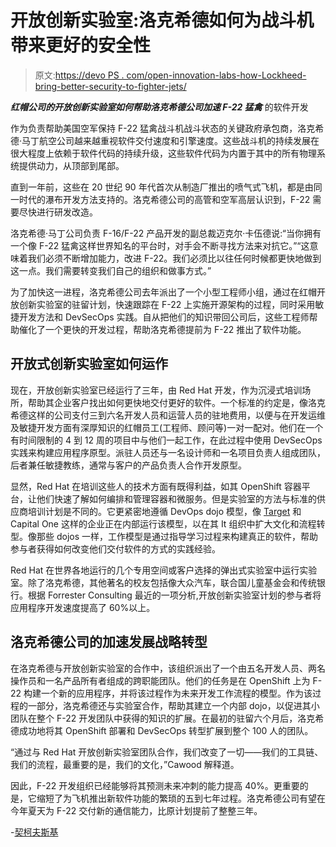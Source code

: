 # 开放创新实验室:洛克希德如何为战斗机带来更好的安全性

> 原文:[https://devo PS . com/open-innovation-labs-how-Lockheed-bring-better-security-to-fighter-jets/](https://devops.com/open-innovation-labs-how-lockheed-brought-better-security-to-fighter-jets/)

***红帽公司的开放创新实验室如何帮助洛克希德公司加速 F-22 猛禽*** 的软件开发

作为负责帮助美国空军保持 F-22 猛禽战斗机战斗状态的关键政府承包商，洛克希德·马丁航空公司越来越重视软件交付速度和引擎速度。这些战斗机的持续发展在很大程度上依赖于软件代码的持续升级，这些软件代码为内置于其中的所有物理系统提供动力，从顶部到尾部。

直到一年前，这些在 20 世纪 90 年代首次从制造厂推出的喷气式飞机，都是由同一时代的瀑布开发方法支持的。洛克希德公司的高管和空军高层认识到，F-22 需要尽快进行研发改造。

洛克希德·马丁公司负责 F-16/F-22 产品开发的副总裁迈克尔·卡伍德说:“当你拥有一个像 F-22 猛禽这样世界知名的平台时，对手会不断寻找方法来对抗它。”“这意味着我们必须不断增加能力，改进 F-22。我们必须比以往任何时候都更快地做到这一点。我们需要转变我们自己的组织和做事方式。”

为了加快这一进程，洛克希德公司去年派出了一个小型工程师小组，通过在红帽开放创新实验室的驻留计划，快速跟踪在 F-22 上实施开源架构的过程，同时采用敏捷开发方法和 DevSecOps 实践。自从把他们的知识带回公司后，这些工程师帮助催化了一个更快的开发过程，帮助洛克希德提前为 F-22 推出了软件功能。

## 开放式创新实验室如何运作

现在，开放创新实验室已经运行了三年，由 Red Hat 开发，作为沉浸式培训场所，帮助其企业客户找出如何更快地交付更好的软件。一个标准的约定是，像洛克希德这样的公司支付三到六名开发人员和运营人员的驻地费用，以便与在开发运维及敏捷开发方面有深厚知识的红帽员工(工程师、顾问等)一对一配对。他们在一个有时间限制的 4 到 12 周的项目中与他们一起工作，在此过程中使用 DevSecOps 实践来构建应用程序原型。派驻人员还与一名设计师和一名项目负责人组成团队，后者兼任敏捷教练，通常与客户的产品负责人合作开发原型。

显然，Red Hat 在培训这些人的技术方面有既得利益，如其 OpenShift 容器平台，让他们快速了解如何编排和管理容器和微服务。但是实验室的方法与标准的供应商培训计划是不同的。它更紧密地遵循 DevOps dojo 模型，像 [Target](https://target.github.io/devops/the-dojo) 和 Capital One 这样的企业正在内部运行该模型，以在其 It 组织中扩大文化和流程转型。像那些 dojos 一样，工作模型是通过指导学习过程来构建真正的软件，帮助参与者获得如何改变他们交付软件的方式的实践经验。

Red Hat 在世界各地运行的几个专用空间或客户选择的弹出式实验室中运行实验室。除了洛克希德，其他著名的校友包括像大众汽车，联合国儿童基金会和传统银行。根据 Forrester Consulting 最近的一项分析,开放创新实验室计划的参与者将应用程序开发速度提高了 60%以上。

## 洛克希德公司的加速发展战略转型

在洛克希德与开放创新实验室的合作中，该组织派出了一个由五名开发人员、两名操作员和一名产品所有者组成的跨职能团队。他们的任务是在 OpenShift 上为 F-22 构建一个新的应用程序，并将该过程作为未来开发工作流程的模型。作为该过程的一部分，洛克希德还与实验室合作，帮助其建立一个内部 dojo，以促进其小团队在整个 F-22 开发团队中获得的知识的扩展。在最初的驻留六个月后，洛克希德成功地将其 OpenShift 部署和 DevSecOps 转型扩展到整个 100 人的团队。

“通过与 Red Hat 开放创新实验室团队合作，我们改变了一切——我们的工具链、我们的流程，最重要的是，我们的文化，”Cawood 解释道。

因此，F-22 开发组织已经能够将其预测未来冲刺的能力提高 40%。更重要的是，它缩短了为飞机推出新软件功能的繁琐的五到七年过程。洛克希德公司有望在今年夏天为 F-22 交付新的通信能力，比原计划提前了整整三年。

-[契柯夫斯基](https://devops.com/author/ericka-chickowski/)